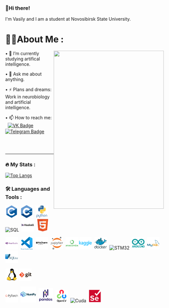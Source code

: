 ### 👋Hi there! 
<div>
<p> I'm Vasily and I am a student at Novosibirsk State University. </p>
</div>

<body>
  <h1><b>👩‍💻About Me :</b></h1>
<img src="https://media.giphy.com/media/fygfeYhDOPrhTOHZ7v/giphy.gif" align="right" width="350" height="500" />
  <p>  &#149 🌱 I’m currently studying artifical intelligence. </p>
  <p>  &#149 💬 Ask me about anything. </p>
  <p>  &#149 ⚡ Plans and dreams: Work in neurobiology and artificial intelligence. </p>
</body>

<div id="badges">
  <p> &#149 📫 How to reach me: &nbsp;   
    <a href="https://vk.com/vasiliykrukovskiy">
      <img src="https://img.shields.io/badge/VK-black?style=for-the-badge&logo=vk&logoColor=white" alt="VK Badge" align="center"/>
    </a>
    <a href="https://t.me/VasiliyS666">
      <img src="https://img.shields.io/badge/telegram-blue?style=for-the-badge&logo=telegram&logoColor=white" alt="Telegram Badge" align="center"/>
    </a>
  </p>
<br/>
<br/>
</div>  

-------------------------------------------------------------------------
### :fire: My Stats :
[![Top Langs](https://github-readme-stats.vercel.app/api?username=megasear&theme=algolia&show_icons=true)](https://github.com/megasear)

### :hammer_and_wrench: Languages and Tools :
<div>
  <img src="https://github.com/devicons/devicon/blob/master/icons/c/c-original.svg" title="C"  alt="C" width="40" height="40"/>&nbsp;
  <img src="https://github.com/devicons/devicon/blob/master/icons/cplusplus/cplusplus-original.svg" title="C"  alt="C" width="40" height="40"/>&nbsp;
  <img src="https://github.com/devicons/devicon/blob/master/icons/python/python-original-wordmark.svg" title="Python" alt="Python" width="40" height="40"/>&nbsp;
  <img src="https://user-images.githubusercontent.com/40461634/114240226-2f506580-9955-11eb-849b-e2a25117d681.png" title="SQL" alt="SQL" width="40" height="40"/>&nbsp;
  <img src="https://github.com/devicons/devicon/blob/master/icons/haskell/haskell-original-wordmark.svg" title="Haskell" alt="Haskell" width="40" height="40"/>&nbsp;
  <img src="https://github.com/devicons/devicon/blob/master/icons/html5/html5-original.svg" title="HTML5" alt="HTML" width="40" height="40"/>&nbsp;

  <img src="https://github.com/devicons/devicon/blob/master/icons/visualstudio/visualstudio-plain-wordmark.svg" title="VS"  alt="VS" width="40" height="40"/>&nbsp;
  <img src="https://github.com/devicons/devicon/blob/master/icons/vscode/vscode-original-wordmark.svg" title="VC"  alt="VC" width="40" height="40"/>&nbsp;
  <img src="https://github.com/devicons/devicon/blob/master/icons/pycharm/pycharm-original-wordmark.svg" title="PyCharm"  alt="PyCharm" width="40" height="40"/>&nbsp;
  <img src="https://github.com/devicons/devicon/blob/master/icons/jupyter/jupyter-original-wordmark.svg" title="PyTorch"  alt="PyTorch" width="40" height="40"/>&nbsp;
  <img src="https://github.com/devicons/devicon/blob/master/icons/anaconda/anaconda-original-wordmark.svg" title="Git" alt="Git" width="40" height="40"/>
  <img src="https://github.com/devicons/devicon/blob/master/icons/kaggle/kaggle-original-wordmark.svg" title="Kaggle" alt="Kaggle" width="40" height="40"/>&nbsp;
  <img src="https://github.com/devicons/devicon/blob/master/icons/docker/docker-original-wordmark.svg" title="Docker" alt="Docker" width="40" height="40"/>&nbsp;
  <img src="https://user-images.githubusercontent.com/491117/37347919-3758bf36-26d3-11e8-84b0-eb2c351f935b.png" title="STM32"  alt="STM32" width="50" height="50"/>&nbsp;
  <img src="https://github.com/devicons/devicon/blob/master/icons/arduino/arduino-original-wordmark.svg" title="Arduino" alt="Arduino" width="40" height="40"/>&nbsp;
  <img src="https://github.com/devicons/devicon/blob/master/icons/mysql/mysql-original-wordmark.svg" title="MySQL"  alt="MySQL" width="40" height="40"/>&nbsp;
  <img src="https://github.com/devicons/devicon/blob/master/icons/sqlite/sqlite-original-wordmark.svg" title="SQLite"  alt="SQLite" width="40" height="40"/>&nbsp;
  
  <img src="https://github.com/devicons/devicon/blob/master/icons/linux/linux-original.svg" title="Linux" alt="Linux" width="40" height="40"/>
  <img src="https://github.com/devicons/devicon/blob/master/icons/git/git-original-wordmark.svg" title="Git" alt="Git" width="40" height="40"/>
  
  <img src="https://github.com/devicons/devicon/blob/master/icons/pytorch/pytorch-original-wordmark.svg" title="PyTorch"  alt="PyTorch" width="40" height="40"/>&nbsp;
  <img src="https://github.com/devicons/devicon/blob/master/icons/numpy/numpy-original-wordmark.svg" title="NumPy"  alt="NumPy" width="50" height="50"/>&nbsp;
  <img src="https://github.com/devicons/devicon/blob/master/icons/pandas/pandas-original-wordmark.svg" title="Pandas"  alt="Pandas" width="45" height="45"/>&nbsp;
  <img src="https://github.com/devicons/devicon/blob/master/icons/opencv/opencv-original-wordmark.svg" title="CV"  alt="CV" width="40" height="40"/>&nbsp;
  <img src="https://user-images.githubusercontent.com/19886419/32435832-6b851fe8-c2e2-11e7-8930-814b5045c3f6.jpg" title="Cuda"  alt="Cuda" width="40" height="40"/>&nbsp;
  <img src="https://github.com/devicons/devicon/blob/master/icons/selenium/selenium-original.svg" title="Selenium"  alt="Selenium" width="40" height="40"/>&nbsp;
</div>
